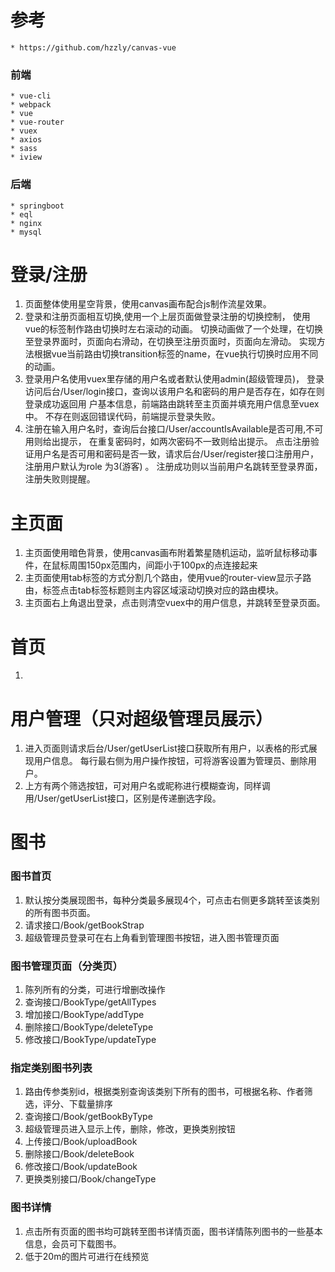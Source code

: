 # 参考
    * https://github.com/hzzly/canvas-vue
### 前端
    * vue-cli
    * webpack
    * vue
    * vue-router
    * vuex
    * axios
    * sass
    * iview
    
### 后端
    * springboot
    * eql
    * nginx
    * mysql

# 登录/注册

1. 页面整体使用星空背景，使用canvas画布配合js制作流星效果。
2. 登录和注册页面相互切换,使用一个上层页面做登录注册的切换控制，
使用vue的<transition></transition>标签制作路由切换时左右滚动的动画。
切换动画做了一个处理，在切换至登录界面时，页面向右滑动，在切换至注册页面时，页面向左滑动。
实现方法根据vue当前路由切换transition标签的name，在vue执行切换时应用不同的动画。
3. 登录用户名使用vuex里存储的用户名或者默认使用admin(超级管理员)，
登录访问后台/User/login接口，查询以该用户名和密码的用户是否存在，如存在则登录成功返回用
户基本信息，前端路由跳转至主页面并填充用户信息至vuex中。
不存在则返回错误代码，前端提示登录失败。
4. 注册在输入用户名时，查询后台接口/User/accountIsAvailable是否可用,不可用则给出提示，
在重复密码时，如两次密码不一致则给出提示。
点击注册验证用户名是否可用和密码是否一致，请求后台/User/register接口注册用户，注册用户默认为role 为3(游客) 。
注册成功则以当前用户名跳转至登录界面，注册失败则提醒。

# 主页面

1. 主页面使用暗色背景，使用canvas画布附着繁星随机运动，监听鼠标移动事件，在鼠标周围150px范围内，间距小于100px的点连接起来
2. 主页面使用tab标签的方式分割几个路由，使用vue的router-view显示子路由，标签点击tab标签标题则主内容区域滚动切换对应的路由模块。
3. 主页面右上角退出登录，点击则清空vuex中的用户信息，并跳转至登录页面。
   
# 首页
1. 
   
# 用户管理（只对超级管理员展示）

1. 进入页面则请求后台/User/getUserList接口获取所有用户，以表格的形式展现用户信息。
每行最右侧为用户操作按钮，可将游客设置为管理员、删除用户。
2. 上方有两个筛选按钮，可对用户名或昵称进行模糊查询，同样调用/User/getUserList接口，区别是传递删选字段。

# 图书

### 图书首页
1. 默认按分类展现图书，每种分类最多展现4个，可点击右侧更多跳转至该类别的所有图书页面。
2. 请求接口/Book/getBookStrap
3. 超级管理员登录可在右上角看到管理图书按钮，进入图书管理页面

### 图书管理页面（分类页）

1. 陈列所有的分类，可进行增删改操作
2. 查询接口/BookType/getAllTypes
3. 增加接口/BookType/addType
4. 删除接口/BookType/deleteType
5. 修改接口/BookType/updateType

### 指定类别图书列表

1. 路由传参类别id，根据类别查询该类别下所有的图书，可根据名称、作者筛选，评分、下载量排序
2. 查询接口/Book/getBookByType
3. 超级管理员进入显示上传，删除，修改，更换类别按钮
4. 上传接口/Book/uploadBook
5. 删除接口/Book/deleteBook
6. 修改接口/Book/updateBook
7. 更换类别接口/Book/changeType

### 图书详情

1. 点击所有页面的图书均可跳转至图书详情页面，图书详情陈列图书的一些基本信息，会员可下载图书。
2. 低于20m的图片可进行在线预览



